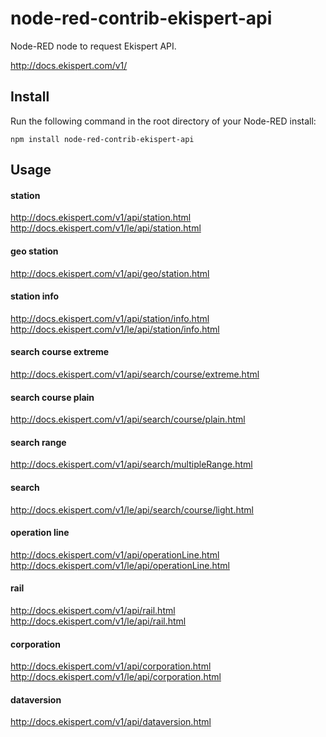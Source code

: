 # node-red-contrib-ekispert-api

Node-RED node to request Ekispert API.

http://docs.ekispert.com/v1/

## Install

Run the following command in the root directory of your Node-RED install:

~~~
npm install node-red-contrib-ekispert-api
~~~

## Usage

#### station

http://docs.ekispert.com/v1/api/station.html
http://docs.ekispert.com/v1/le/api/station.html

#### geo station

http://docs.ekispert.com/v1/api/geo/station.html

#### station info

http://docs.ekispert.com/v1/api/station/info.html
http://docs.ekispert.com/v1/le/api/station/info.html

#### search course extreme

http://docs.ekispert.com/v1/api/search/course/extreme.html

#### search course plain

http://docs.ekispert.com/v1/api/search/course/plain.html

#### search range

http://docs.ekispert.com/v1/api/search/multipleRange.html

#### search

http://docs.ekispert.com/v1/le/api/search/course/light.html

#### operation line

http://docs.ekispert.com/v1/api/operationLine.html
http://docs.ekispert.com/v1/le/api/operationLine.html

#### rail

http://docs.ekispert.com/v1/api/rail.html
http://docs.ekispert.com/v1/le/api/rail.html

#### corporation

http://docs.ekispert.com/v1/api/corporation.html
http://docs.ekispert.com/v1/le/api/corporation.html

#### dataversion

http://docs.ekispert.com/v1/api/dataversion.html
